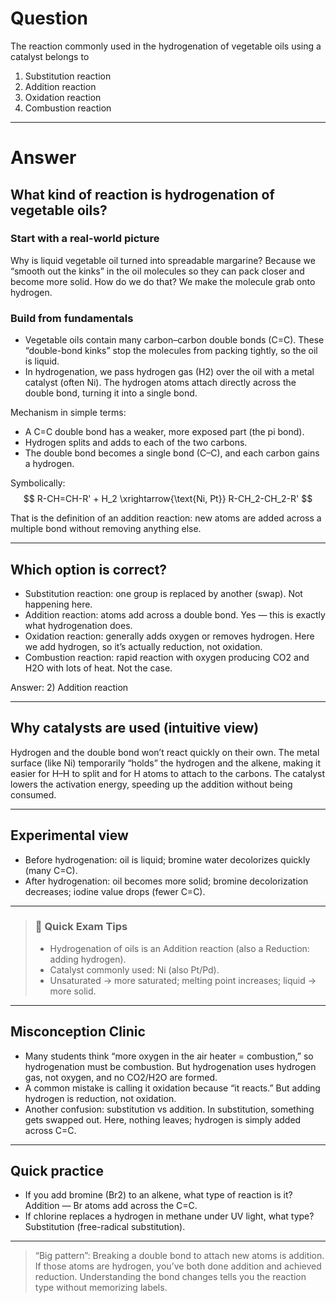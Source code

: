 # Question
The reaction commonly used in the hydrogenation of vegetable oils using a catalyst belongs to  
   1) Substitution reaction  
   2) Addition reaction  
   3) Oxidation reaction  
   4) Combustion reaction

---
# Answer

## What kind of reaction is hydrogenation of vegetable oils?

### Start with a real-world picture
Why is liquid vegetable oil turned into spreadable margarine? Because we “smooth out the kinks” in the oil molecules so they can pack closer and become more solid. How do we do that? We make the molecule grab onto hydrogen.

### Build from fundamentals
- Vegetable oils contain many carbon–carbon double bonds (C=C). These “double-bond kinks” stop the molecules from packing tightly, so the oil is liquid.
- In hydrogenation, we pass hydrogen gas (H2) over the oil with a metal catalyst (often Ni). The hydrogen atoms attach directly across the double bond, turning it into a single bond.

Mechanism in simple terms:
- A C=C double bond has a weaker, more exposed part (the pi bond).
- Hydrogen splits and adds to each of the two carbons.
- The double bond becomes a single bond (C–C), and each carbon gains a hydrogen.

Symbolically:
$$
R-CH=CH-R' + H_2 \xrightarrow{\text{Ni, Pt}} R-CH_2-CH_2-R'
$$

That is the definition of an addition reaction: new atoms are added across a multiple bond without removing anything else.

---

## Which option is correct?

- Substitution reaction: one group is replaced by another (swap). Not happening here.
- Addition reaction: atoms add across a double bond. Yes — this is exactly what hydrogenation does.
- Oxidation reaction: generally adds oxygen or removes hydrogen. Here we add hydrogen, so it’s actually reduction, not oxidation.
- Combustion reaction: rapid reaction with oxygen producing CO2 and H2O with lots of heat. Not the case.

Answer: 2) Addition reaction

---

## Why catalysts are used (intuitive view)
Hydrogen and the double bond won’t react quickly on their own. The metal surface (like Ni) temporarily “holds” the hydrogen and the alkene, making it easier for H–H to split and for H atoms to attach to the carbons. The catalyst lowers the activation energy, speeding up the addition without being consumed.

---

## Experimental view
- Before hydrogenation: oil is liquid; bromine water decolorizes quickly (many C=C).
- After hydrogenation: oil becomes more solid; bromine decolorization decreases; iodine value drops (fewer C=C).

---

> ### 🧠 Quick Exam Tips
> - Hydrogenation of oils is an Addition reaction (also a Reduction: adding hydrogen).
> - Catalyst commonly used: Ni (also Pt/Pd).
> - Unsaturated → more saturated; melting point increases; liquid → more solid.

---

## Misconception Clinic
- Many students think “more oxygen in the air heater = combustion,” so hydrogenation must be combustion. But hydrogenation uses hydrogen gas, not oxygen, and no CO2/H2O are formed.
- A common mistake is calling it oxidation because “it reacts.” But adding hydrogen is reduction, not oxidation.
- Another confusion: substitution vs addition. In substitution, something gets swapped out. Here, nothing leaves; hydrogen is simply added across C=C.

---

## Quick practice
- If you add bromine (Br2) to an alkene, what type of reaction is it? Addition — Br atoms add across the C=C.
- If chlorine replaces a hydrogen in methane under UV light, what type? Substitution (free-radical substitution).

---

> “Big pattern”: Breaking a double bond to attach new atoms is addition. If those atoms are hydrogen, you’ve both done addition and achieved reduction. Understanding the bond changes tells you the reaction type without memorizing labels.